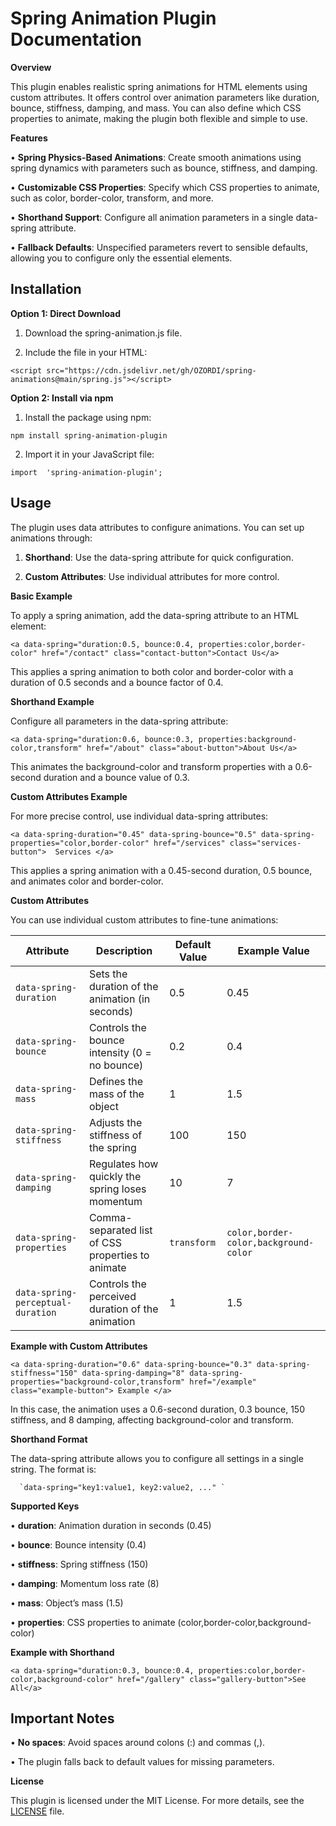 # **Spring Animation Plugin Documentation**

  

**Overview**

  

This plugin enables realistic spring animations for HTML elements using custom attributes. It offers control over animation parameters like duration, bounce, stiffness, damping, and mass. You can also define which CSS properties to animate, making the plugin both flexible and simple to use.

  

**Features**

  

•  **Spring Physics-Based Animations**: Create smooth animations using spring dynamics with parameters such as bounce, stiffness, and damping.

•  **Customizable CSS Properties**: Specify which CSS properties to animate, such as color, border-color, transform, and more.

•  **Shorthand Support**: Configure all animation parameters in a single data-spring attribute.

•  **Fallback Defaults**: Unspecified parameters revert to sensible defaults, allowing you to configure only the essential elements.

  



**Installation**
---
  

**Option 1: Direct Download**

  

1.  Download the spring-animation.js file.

2.  Include the file in your HTML:

  
`<script src="https://cdn.jsdelivr.net/gh/OZORDI/spring-animations@main/spring.js"></script>
`

  

  

  

**Option 2: Install via npm**

  

1.  Install the package using npm:

  
`npm install spring-animation-plugin
`

  

  

2.  Import it in your JavaScript file:

  
`import  'spring-animation-plugin';
`

  

  

  

**Usage**
---
  

The plugin uses data attributes to configure animations. You can set up animations through:

  

1. **Shorthand**: Use the data-spring attribute for quick configuration.

2. **Custom Attributes**: Use individual attributes for more control.

  

**Basic Example**

  

To apply a spring animation, add the data-spring attribute to an HTML element:

  


`<a data-spring="duration:0.5, bounce:0.4, properties:color,border-color" href="/contact" class="contact-button">Contact Us</a>
`

  

This applies a spring animation to both color and border-color with a duration of 0.5 seconds and a bounce factor of 0.4.

  

**Shorthand Example**

  

Configure all parameters in the data-spring attribute:

  

`<a data-spring="duration:0.6, bounce:0.3, properties:background-color,transform" href="/about" class="about-button">About Us</a>`

  

This animates the background-color and transform properties with a 0.6-second duration and a bounce value of 0.3.

  

**Custom Attributes Example**

  

For more precise control, use individual data-spring attributes:

  `<a data-spring-duration="0.45" data-spring-bounce="0.5" data-spring-properties="color,border-color" href="/services" class="services-button">  Services </a>`




  

This applies a spring animation with a 0.45-second duration, 0.5 bounce, and animates color and border-color.

  

**Custom Attributes**

  

You can use individual custom attributes to fine-tune animations:

  


| Attribute                        | Description                                      | Default Value | Example Value                               |
|-----------------------------------|--------------------------------------------------|---------------|---------------------------------------------|
| `data-spring-duration`            | Sets the duration of the animation (in seconds)  | 0.5           | 0.45                                        |
| `data-spring-bounce`              | Controls the bounce intensity (0 = no bounce)    | 0.2           | 0.4                                         |
| `data-spring-mass`                | Defines the mass of the object                  | 1             | 1.5                                         |
| `data-spring-stiffness`           | Adjusts the stiffness of the spring             | 100           | 150                                         |
| `data-spring-damping`             | Regulates how quickly the spring loses momentum | 10            | 7                                           |
| `data-spring-properties`          | Comma-separated list of CSS properties to animate | `transform`   | `color,border-color,background-color`       |
| `data-spring-perceptual-duration` | Controls the perceived duration of the animation | 1             | 1.5                                         |


**Example with Custom Attributes**  

`<a data-spring-duration="0.6" data-spring-bounce="0.3" data-spring-stiffness="150" data-spring-damping="8" data-spring-properties="background-color,transform" href="/example" class="example-button"> Example </a>`  

  



  

In this case, the animation uses a 0.6-second duration, 0.3 bounce, 150 stiffness, and 8 damping, affecting background-color and transform.

  

**Shorthand Format**

  

The data-spring attribute allows you to configure all settings in a single string. The format is:

  
``  
`data-spring="key1:value1, key2:value2, ..."
` ``

  

**Supported Keys**

  

•  **duration**: Animation duration in seconds (0.45)

•  **bounce**: Bounce intensity (0.4)

•  **stiffness**: Spring stiffness (150)

•  **damping**: Momentum loss rate (8)

•  **mass**: Object’s mass (1.5)

•  **properties**: CSS properties to animate (color,border-color,background-color)

  

**Example with Shorthand**

  

`<a data-spring="duration:0.3, bounce:0.4, properties:color,border-color,background-color" href="/gallery" class="gallery-button">See All</a>`


  

**Important Notes**
---
  

•  **No spaces**: Avoid spaces around colons (:) and commas (,).

•  The plugin falls back to default values for missing parameters.

  

**License**

  

This plugin is licensed under the MIT License. For more details, see the [LICENSE](https://github.com/OZORDI/spring-animations/blob/main/LICENSE) file.
  

